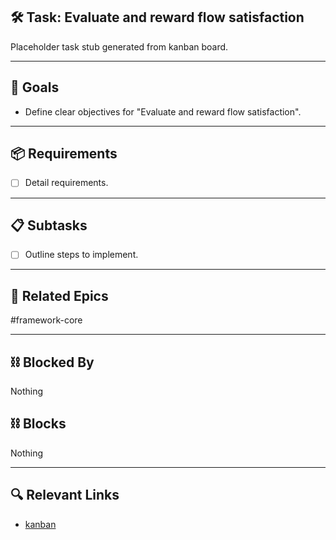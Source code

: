 ## 🛠️ Task: Evaluate and reward flow satisfaction

Placeholder task stub generated from kanban board.

---

## 🎯 Goals

- Define clear objectives for "Evaluate and reward flow satisfaction".

---

## 📦 Requirements

- [ ] Detail requirements.

---

## 📋 Subtasks

- [ ] Outline steps to implement.

---

## 🔗 Related Epics

#framework-core

---

## ⛓️ Blocked By

Nothing

## ⛓️ Blocks

Nothing

---

## 🔍 Relevant Links

- [kanban](../boards/kanban.md)
